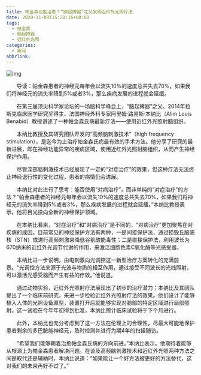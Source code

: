 ```yaml
---
title: 帕金森也能治愈？“脑起搏器”之父发明近红外光照疗法
date: 2020-11-08T15:20:16+08:00
tags:
  - 帕金森
  - 脑起搏器
  - 近红外光照
categories:
  - 新闻
abbrlink:
---
```


![img](https://cdn.jsdelivr.net/gh/yakeing/Documentation@main/Hexo/images/7fb7-kcieyvz4426319.jpg)

　　导读：帕金森患者的神经元每年会以流失10%的速度总共失去70%，如果我们将神经元的流失率降到5%或者3%，那么疾病发展的进程就会延缓。

　　在第三届顶尖科学家论坛的一场脑科学峰会上，“脑起搏器”之父、2014年拉斯克临床医学研究奖得主、法国神经外科专家阿里姆·路易斯·本纳比（Alim Louis Benabid）教授讲述了一种帕金森氏病最新疗法——使用近红外光照射脑组织。

　　本纳比教授及其研究团队开发的“高频脑刺激技术”（high frequency stimulation），是迄今为止治疗帕金森氏病最有效的手术方法。他分享了研究的最新进展，即在神经功能异常的疾病区域，使用近红外光照射脑组织，从而产生神经保护作用。

　　尽管深部脑刺激技术已经展现了一定的“对症治疗”的效果，但这种疗法无法终止神经退行性的变化过程，患者的病情仍会进展。

　　本纳比对此进行了思考：能否使用“对病治疗”，而非单纯的“对症治疗”的方法？“帕金森患者的神经元每年会以流失10%的速度总共失去70%，如果我们将神经元的流失率降到5%或者3%，那么疾病发展的进程就会延缓。”本纳比教授表示。他将目光投向全新的神经保护领域。

　　在本纳比看来，“对症治疗”和“对病治疗”是不同的，“对病治疗”更加聚焦在对疾病的成因。目前常见的神经保护方法有两种，一是间接保护法，通过损毁丘脑底核（STN）或进行高频刺激来降低谷氨酸能毒性；二是直接保护法，利用波长为670纳米的近红外光调节代谢的作用，来激活细胞色素C氧化酶等光感受器。

　　本纳比进一步说明，由电刺激向光调控这一新型治疗方案转化的充满前景。“光调控方法来源于光波与物质的相互作用，通过接受不同波长的光线照射，可以激活光感受器而产生有益的疗效。”他说道。

　　通过动物实验，近红外光照射疗法展现出了初步的治疗潜力；本纳比及其团队提出了一个临床前研究，来进一步检验近红外光照射疗法的效果。他们设计了能够植入人体的光照设备原型，装置打开后就能够实现对脑部的特定区域进行局部照射。这一试验在今年年初得到批准，本纳比预计临床试验将于下个月进行。

　　此外，本纳比也充分考虑到了这一方法在伦理上的合理性，尽最大可能地保护患者剩余的多巴胺能神经元，及时检测并进行为期4年的扫描随访。

　　“希望我们能够朝着治愈帕金森氏病的方向前进。”本纳比表示。他期待着能够从根源上为帕金森患者解决问题。在谈及高频脑刺激技术和近红外光照两种方法之间是取代还是辅助时，本纳比说道：“如果能让一个好方法被更好的方法替代，这对我们的未来再好不过了。”